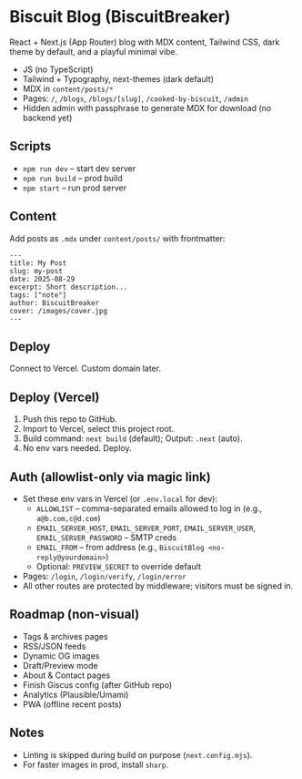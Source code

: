 # Biscuit Blog (BiscuitBreaker)

React + Next.js (App Router) blog with MDX content, Tailwind CSS, dark theme by default, and a playful minimal vibe.

- JS (no TypeScript)
- Tailwind + Typography, next-themes (dark default)
- MDX in `content/posts/*`
- Pages: `/`, `/blogs`, `/blogs/[slug]`, `/cooked-by-biscuit`, `/admin`
- Hidden admin with passphrase to generate MDX for download (no backend yet)

## Scripts
- `npm run dev` – start dev server
- `npm run build` – prod build
- `npm start` – run prod server

## Content
Add posts as `.mdx` under `content/posts/` with frontmatter:
```
---
title: My Post
slug: my-post
date: 2025-08-29
excerpt: Short description...
tags: ["note"]
author: BiscuitBreaker
cover: /images/cover.jpg
---
```

## Deploy
Connect to Vercel. Custom domain later.
 
## Deploy (Vercel)
1. Push this repo to GitHub.
2. Import to Vercel, select this project root.
3. Build command: `next build` (default); Output: `.next` (auto).
4. No env vars needed. Deploy.

## Auth (allowlist-only via magic link)
- Set these env vars in Vercel (or `.env.local` for dev):
	- `ALLOWLIST` – comma-separated emails allowed to log in (e.g., `a@b.com,c@d.com`)
	- `EMAIL_SERVER_HOST`, `EMAIL_SERVER_PORT`, `EMAIL_SERVER_USER`, `EMAIL_SERVER_PASSWORD` – SMTP creds
	- `EMAIL_FROM` – from address (e.g., `BiscuitBlog <no-reply@yourdomain>`)
	- Optional: `PREVIEW_SECRET` to override default
- Pages: `/login`, `/login/verify`, `/login/error`
- All other routes are protected by middleware; visitors must be signed in.

## Roadmap (non-visual)
- Tags & archives pages
- RSS/JSON feeds
- Dynamic OG images
- Draft/Preview mode
- About & Contact pages
- Finish Giscus config (after GitHub repo)
- Analytics (Plausible/Umami)
- PWA (offline recent posts)

## Notes
- Linting is skipped during build on purpose (`next.config.mjs`).
- For faster images in prod, install `sharp`.